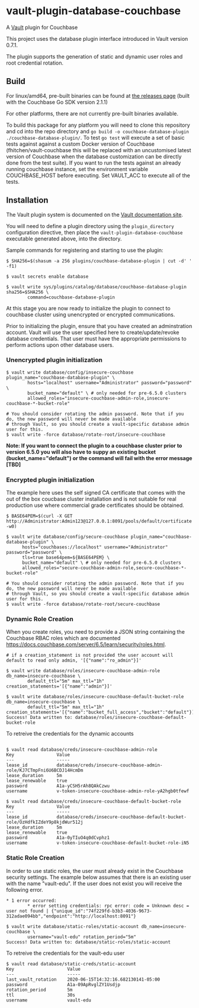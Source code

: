 # vault-plugin-database-couchbase

A [Vault](https://www.vaultproject.io) plugin for Couchbase

This project uses the database plugin interface introduced in Vault version 0.7.1.

The plugin supports the generation of static and dynamic user roles and root credential rotation.

## Build

For linux/amd64, pre-built binaries can be found at [the releases page](https://releases.hashicorp.com/vault-plugin-database-couchbase/) (built with the Couchbase Go SDK version 2.1.1)

For other platforms, there are not currently pre-built binaries available.

To build this package for any platform you will need to clone this repository and cd into the repo directory and `go build -o couchbase-database-plugin ./couchbase-database-plugin/`. To test `go test` will execute a set of basic tests against against a custom Docker version of Couchbase (fhitchen/vault-couchbase this will be replaced with an uncustomised latest version of Couchbase when the database customization can be directly done from the test suite). If you want to run the tests against an already running couchbase instance, set the environment variable COUCHBASE_HOST before executing. Set VAULT_ACC to execute all of the tests.

## Installation

The Vault plugin system is documented on the [Vault documentation site](https://www.vaultproject.io/docs/internals/plugins.html).

You will need to define a plugin directory using the `plugin_directory` configuration directive, then place the
`vault-plugin-database-couchbase` executable generated above, into the directory.

Sample commands for registering and starting to use the plugin:

```
$ SHA256=$(shasum -a 256 plugins/couchbase-database-plugin | cut -d' ' -f1)

$ vault secrets enable database

$ vault write sys/plugins/catalog/database/couchbase-database-plugin sha256=$SHA256 \
        command=couchbase-database-plugin
```
At this stage you are now ready to initialize the plugin to connect to couchbase cluster using unencrypted or encrypted communications.

Prior to initializing the plugin, ensure that you have created an adminstration account. Vault will use the user specified here to create/update/revoke database credentials. That user must have the appropriate permissions to perform actions upon other database users. 

### Unencrypted plugin initialization
```
$ vault write database/config/insecure-couchbase plugin_name="couchbase-database-plugin" \
        hosts="localhost" username="Administrator" password="password" \
        bucket_name="default" \ # only needed for pre-6.5.0 clusters
        allowed_roles="insecure-couchbase-admin-role,insecure-couchbase-*-bucket-role"

# You should consider rotating the admin password. Note that if you do, the new password will never be made available
# through Vault, so you should create a vault-specific database admin user for this.
$ vault write -force database/rotate-root/insecure-couchbase

 ```
**Note: If you want to connect the plugin to a couchbase cluster prior to version 6.5.0 you will also have to suppy an existing bucket (bucket_name="default") or the command will fail with the error message [TBD]**

### Encrypted plugin initialization

The example here uses the self signed CA certificate that comes with the out of the box coucbase cluster installation and is not suitable for real production use where commercial grade certificates should be obtained.
```
$ BASE64PEM=$(curl -X GET http://Administrator:Admin123@127.0.0.1:8091/pools/default/certificate|base64 -w0)

$ vault write database/config/secure-couchbase plugin_name="couchbase-database-plugin" \
      hosts="couchbases://localhost" username="Administrator" password="password" \
      tls=true base64pem=${BASE64PEM} \
      bucket_name="default" \ # only needed for pre-6.5.0 clusters
      allowed_roles="secure-couchbase-admin-role,secure-couchbase-*-bucket-role"
      
# You should consider rotating the admin password. Note that if you do, the new password will never be made available
# through Vault, so you should create a vault-specific database admin user for this.
$ vault write -force database/rotate-root/secure-couchbase
```
### Dynamic Role Creation
When you create roles, you need to provide a JSON string containing the Couchbase RBAC roles which are documented https://docs.couchbase.com/server/6.5/learn/security/roles.html.
```
# if a creation_statement is not provided the user account will default to read only admin, '[{"name":"ro_admin"}]'

$ vault write database/roles/insecure-couchbase-admin-role db_name=insecure-couchbase \
        default_ttl="5m" max_ttl="1h" creation_statements='[{"name":"admin"}]'
        
$ vault write database/roles/insecure-couchbase-default-bucket-role db_name=insecure-couchbase \
        default_ttl="5m" max_ttl="1h" creation_statements='[{"name":"bucket_full_access","bucket":"default"}]'
Success! Data written to: database/roles/insecure-couchbase-default-bucket-role
```
To retreive the credentials for the dynamic accounts
```

$ vault read database/creds/insecure-couchbase-admin-role
Key                Value
---                -----
lease_id           database/creds/insecure-couchbase-admin-role/KJ7CTmpFni6U6BCDJ14HcmDm
lease_duration     5m
lease_renewable    true
password           A1a-yCSH5rAh8QAkCzwu
username           v-token-insecure-couchbase-admin-role-yA2hgb0tfewf

$ vault read database/creds/insecure-couchbase-default-bucket-role
Key                Value
---                -----
lease_id           database/creds/insecure-couchbase-default-bucket-role/OzHdfkIZdeY9p8kjdWur512j
lease_duration     5m
lease_renewable    true
password           A1a-0yTIuO4q0dCvphz1
username           v-token-insecure-couchbase-default-bucket-role-iN5

```
### Static Role Creation

In order to use static roles, the user must already exist in the Couchbase security settings. The example below assumes that there is an existing user with the name "vault-edu". If the user does not exist you will receive the following error.
```
* 1 error occurred:
        * error setting credentials: rpc error: code = Unknown desc = user not found | {"unique_id":"74f229fd-b3b3-4036-9673-312adae094bb","endpoint":"http://localhost:8091"}
```

```
$ vault write database/static-roles/static-account db_name=insecure-couchbase \
        username="vault-edu" rotation_period="5m"
Success! Data written to: database/static-roles/static-account
````
To retreive the credentials for the vault-edu user
```
$ vault read database/static-creds/static-account
Key                    Value
---                    -----
last_vault_rotation    2020-06-15T14:32:16.682130141-05:00
password               A1a-09ApRvglZY1Usdjp
rotation_period        5m
ttl                    30s
username               vault-edu
```

        
       


